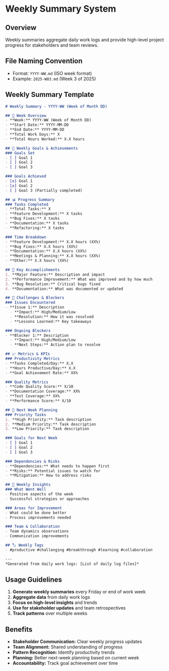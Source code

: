 # Weekly Summary System

## Overview
Weekly summaries aggregate daily work logs and provide high-level project progress for stakeholders and team reviews.

## File Naming Convention
- Format: `YYYY-WW.md` (ISO week format)
- Example: `2025-W03.md` (Week 3 of 2025)

## Weekly Summary Template
```markdown
# Weekly Summary - YYYY-WW (Week of Month DD)

## 📅 Week Overview
- **Week:** YYYY-WW (Week of Month DD)
- **Start Date:** YYYY-MM-DD
- **End Date:** YYYY-MM-DD
- **Total Work Days:** X
- **Total Hours Worked:** X.X hours

## 🎯 Weekly Goals & Achievements
### Goals Set
- [ ] Goal 1
- [ ] Goal 2
- [ ] Goal 3

### Goals Achieved
- [x] Goal 1
- [x] Goal 2
- [ ] Goal 3 (Partially completed)

## 📊 Progress Summary
### Tasks Completed
- **Total Tasks:** X
- **Feature Development:** X tasks
- **Bug Fixes:** X tasks
- **Documentation:** X tasks
- **Refactoring:** X tasks

### Time Breakdown
- **Feature Development:** X.X hours (XX%)
- **Bug Fixes:** X.X hours (XX%)
- **Documentation:** X.X hours (XX%)
- **Meetings & Planning:** X.X hours (XX%)
- **Other:** X.X hours (XX%)

## 🚀 Key Accomplishments
1. **Major Feature:** Description and impact
2. **Performance Improvement:** What was improved and by how much
3. **Bug Resolution:** Critical bugs fixed
4. **Documentation:** What was documented or updated

## 🚧 Challenges & Blockers
### Issues Encountered
- **Issue 1:** Description
  - **Impact:** High/Medium/Low
  - **Resolution:** How it was resolved
  - **Lessons Learned:** Key takeaways

### Ongoing Blockers
- **Blocker 1:** Description
  - **Impact:** High/Medium/Low
  - **Next Steps:** Action plan to resolve

## 📈 Metrics & KPIs
### Productivity Metrics
- **Tasks Completed/Day:** X.X
- **Hours Productive/Day:** X.X
- **Goal Achievement Rate:** XX%

### Quality Metrics
- **Code Quality Score:** X/10
- **Documentation Coverage:** XX%
- **Test Coverage:** XX%
- **Performance Score:** X/10

## 🔄 Next Week Planning
### Priority Tasks
1. **High Priority:** Task description
2. **Medium Priority:** Task description
3. **Low Priority:** Task description

### Goals for Next Week
- [ ] Goal 1
- [ ] Goal 2
- [ ] Goal 3

### Dependencies & Risks
- **Dependencies:** What needs to happen first
- **Risks:** Potential issues to watch for
- **Mitigation:** How to address risks

## 📝 Weekly Insights
### What Went Well
- Positive aspects of the week
- Successful strategies or approaches

### Areas for Improvement
- What could be done better
- Process improvements needed

### Team & Collaboration
- Team dynamics observations
- Communication improvements

## 🏷️ Weekly Tags
- #productive #challenging #breakthrough #learning #collaboration

---
*Generated from daily work logs: [List of daily log files]*
```

## Usage Guidelines
1. **Generate weekly summaries** every Friday or end of work week
2. **Aggregate data** from daily work logs
3. **Focus on high-level insights** and trends
4. **Use for stakeholder updates** and team retrospectives
5. **Track patterns** over multiple weeks

## Benefits
- **Stakeholder Communication:** Clear weekly progress updates
- **Team Alignment:** Shared understanding of progress
- **Pattern Recognition:** Identify productivity trends
- **Planning:** Better next-week planning based on current week
- **Accountability:** Track goal achievement over time
